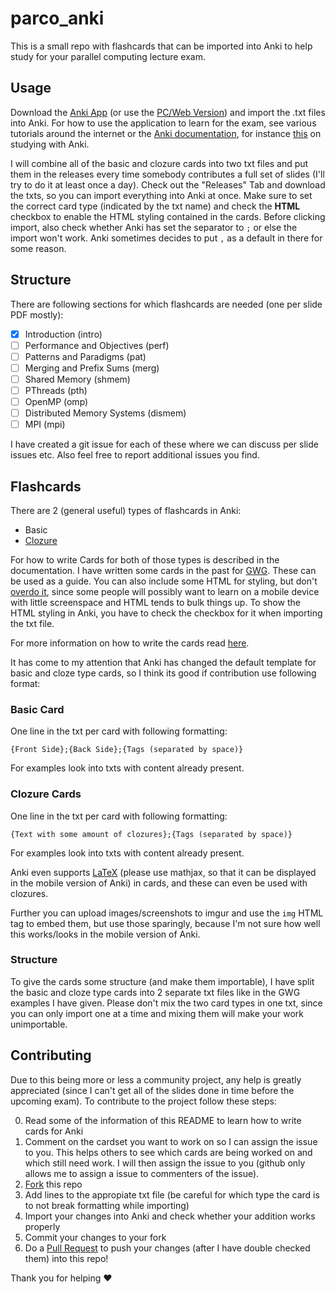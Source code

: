 # parco_anki

This is a small repo with flashcards that can be imported into Anki to help study for your parallel computing lecture exam.

## Usage

Download the [Anki App](https://play.google.com/store/apps/details?id=com.ichi2.anki&hl=en) (or use the [PC/Web Version](https://apps.ankiweb.net/)) and import the .txt files into Anki. For how to use the application to learn for the exam, see various tutorials around the internet or the [Anki documentation](https://docs.ankiweb.net/), for instance [this](https://docs.ankiweb.net/#/studying) on studying with Anki.

I will combine all of the basic and clozure cards into two txt files and put them in the releases every time somebody contributes a full set of slides (I'll try to do it at least once a day). Check out the "Releases" Tab and download the txts, so you can import everything into Anki at once. Make sure to set the correct card type (indicated by the txt name) and check the **HTML** checkbox to enable the HTML styling contained in the cards. Before clicking import, also check whether Anki has set the separator to `;` or else the import won't work. Anki sometimes decides to put `,` as a default in there for some reason.

## Structure

There are following sections for which flashcards are needed (one per slide PDF mostly):

- [x] Introduction (intro)
- [ ] Performance and Objectives (perf)
- [ ] Patterns and Paradigms (pat)
- [ ] Merging and Prefix Sums (merg)
- [ ] Shared Memory (shmem)
- [ ] PThreads (pth)
- [ ] OpenMP (omp)
- [ ] Distributed Memory Systems (dismem)
- [ ] MPI (mpi)

I have created a git issue for each of these where we can discuss per slide issues etc. Also feel free to report additional issues you find.

## Flashcards

There are 2 (general useful) types of flashcards in Anki:

- Basic
- [Clozure](https://docs.ankiweb.net/#/editing?id=cloze-deletion)

For how to write Cards for both of those types is described in the documentation. I have written some cards in the past for [GWG](https://gist.github.com/hurbeana/dd9e8a335c6c5bdbeed267d9e70ec7e2). These can be used as a guide. You can also include some HTML for styling, but don't [overdo it](https://en.wikipedia.org/wiki/KISS_principle), since some people will possibly want to learn on a mobile device with little screenspace and HTML tends to bulk things up. To show the HTML styling in Anki, you have to check the checkbox for it when importing the txt file.

For more information on how to write the cards read [here](https://docs.ankiweb.net/#/importing?id=text-files).

It has come to my attention that Anki has changed the default template for basic and cloze type cards, so I think its good if contribution use following format:

### Basic Card

One line in the txt per card with following formatting:

```
{Front Side};{Back Side};{Tags (separated by space)}
```

For examples look into txts with content already present.

### Clozure Cards

One line in the txt per card with following formatting:

```
{Text with some amount of clozures};{Tags (separated by space)}
```

For examples look into txts with content already present.

Anki even supports [LaTeX](https://docs.ankiweb.net/#/math?id=mathjax) (please use mathjax, so that it can be displayed in the mobile version of Anki) in cards, and these can even be used with clozures.

Further you can upload images/screenshots to imgur and use the `img` HTML tag to embed them, but use those sparingly, because I'm not sure how well this works/looks in the mobile version of Anki.

### Structure

To give the cards some structure (and make them importable), I have split the basic and cloze type cards into 2 separate txt files like in the GWG examples I have given. Please don't mix the two card types in one txt, since you can only import one at a time and mixing them will make your work unimportable.

## Contributing

Due to this being more or less a community project, any help is greatly appreciated (since I can't get all of the slides done in time before the upcoming exam). To contribute to the project follow these steps:

0. Read some of the information of this README to learn how to write cards for Anki
1. Comment on the cardset you want to work on so I can assign the issue to you. This helps others to see which cards are being worked on and which still need work. I will then assign the issue to you (github only allows me to assign a issue to commenters of the issue).
2. [Fork](https://help.github.com/en/github/getting-started-with-github/fork-a-repo) this repo
3. Add lines to the appropiate txt file (be careful for which type the card is to not break formatting while importing)
4. Import your changes into Anki and check whether your addition works properly
5. Commit your changes to your fork
6. Do a [Pull Request](https://help.github.com/en/github/collaborating-with-issues-and-pull-requests/creating-a-pull-request-from-a-fork) to push your changes (after I have double checked them) into this repo!

Thank you for helping :heart:
